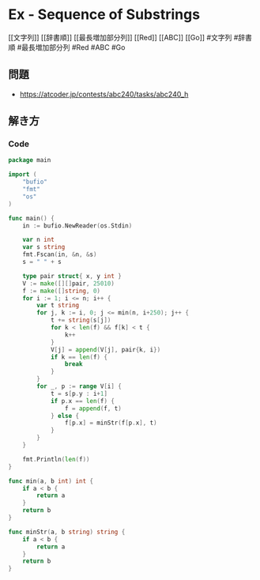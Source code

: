 # Ex - Sequence of Substrings
[[文字列]] [[辞書順]] [[最長増加部分列]] [[Red]] [[ABC]] [[Go]]
#文字列 #辞書順 #最長増加部分列 #Red #ABC #Go 

## 問題
- https://atcoder.jp/contests/abc240/tasks/abc240_h

## 解き方
### Code
```go
package main

import (
	"bufio"
	"fmt"
	"os"
)

func main() {
	in := bufio.NewReader(os.Stdin)

	var n int
	var s string
	fmt.Fscan(in, &n, &s)
	s = " " + s

	type pair struct{ x, y int }
	V := make([][]pair, 25010)
	f := make([]string, 0)
	for i := 1; i <= n; i++ {
		var t string
		for j, k := i, 0; j <= min(n, i+250); j++ {
			t += string(s[j])
			for k < len(f) && f[k] < t {
				k++
			}
			V[j] = append(V[j], pair{k, i})
			if k == len(f) {
				break
			}
		}
		for _, p := range V[i] {
			t = s[p.y : i+1]
			if p.x == len(f) {
				f = append(f, t)
			} else {
				f[p.x] = minStr(f[p.x], t)
			}
		}
	}

	fmt.Println(len(f))
}

func min(a, b int) int {
	if a < b {
		return a
	}
	return b
}

func minStr(a, b string) string {
	if a < b {
		return a
	}
	return b
}
```
